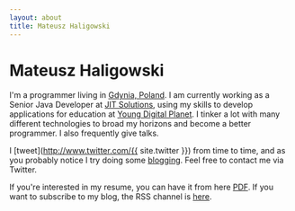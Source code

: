 ```yaml
---
layout: about
title: Mateusz Haligowski
---
```


Mateusz Haligowski
==================

I'm a programmer living in [Gdynia, Poland](http://goo.gl/maps/xLKEq). I am currently working as a Senior Java Developer at [JIT Solutions](http://www.jitsolutions.pl/), using my skills to develop applications for education at [Young Digital Planet](http://www.ydp.eu). I tinker a lot with many different technologies to broad my horizons and become a better programmer. I also frequently give talks.

I [tweet](http://www.twitter.com/{{ site.twitter }}) from time to time, and as you probably notice I try doing some [blogging](/posts.html). Feel free to contact me via Twitter.

If you're interested in my resume, you can have it from here [PDF]({{site.resume_url}}). If you want to subscribe to my blog, the RSS channel is [here](/feed.xml).

